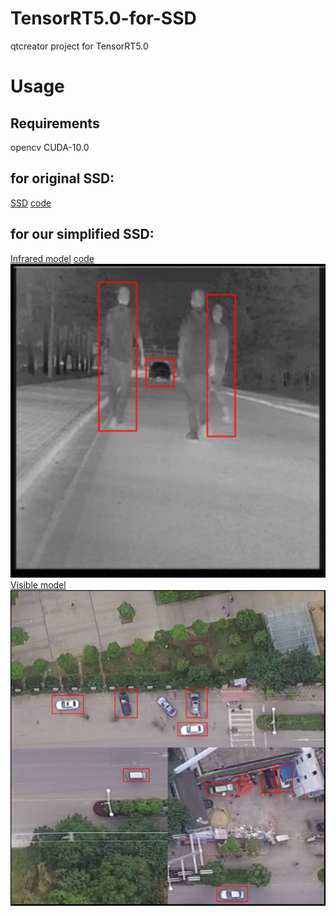 # TensorRT5.0-for-SSD
qtcreator project for TensorRT5.0

# Usage
## Requirements
opencv
CUDA-10.0
## for original SSD:
[SSD](https://docs.nvidia.com/deeplearning/sdk/tensorrt-sample-support-guide/index.html#sample_ssd)
[code](https://github.com/BarryKCL/TensorRT5.0-for-SSD/tree/master/TensorRT5.0-for-SSD/QT/TensorRT5.0_SSD_21)
## for our simplified SSD:
[Infrared model](https://github.com/BarryKCL/TensorRT5.0-for-SSD/tree/master/TensorRT5.0-for-SSD/QT/models)
[code](https://github.com/BarryKCL/TensorRT5.0-for-SSD/tree/master/TensorRT5.0-for-SSD/QT/TensorRT5.0_SSD_4)
![image](https://github.com/BarryKCL/TensorRT5.0-for-SSD/blob/master/TensorRT5.0-for-SSD/fig/1.png)
[Visible model](https://github.com/BarryKCL/TensorRT5.0-for-SSD/tree/master/TensorRT5.0-for-SSD/QT/UAV_448Model)
![image](https://github.com/BarryKCL/TensorRT5.0-for-SSD/blob/master/TensorRT5.0-for-SSD/fig/2.png)

